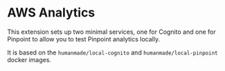 # AWS Analytics

This extension sets up two minimal services, one for Cognito and one for Pinpoint to allow you to test Pinpoint analytics locally.

It is based on the `humanmade/local-cognito` and `humanmade/local-pinpoint` docker images.
